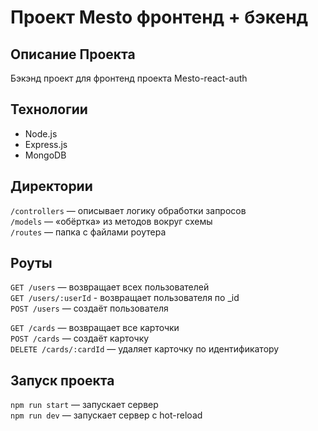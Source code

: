 # Проект Mesto фронтенд + бэкенд
## Описание Проекта
  Бэкэнд проект для фронтенд проекта Mesto-react-auth
## Технологии

* Node.js
* Express.js
* MongoDB

## Директории
 
`/controllers` — описывает логику обработки запросов   
`/models` — «обёртка» из методов вокруг схемы  
`/routes` — папка с файлами роутера

## Роуты

`GET /users` — возвращает всех пользователей  
`GET /users/:userId` - возвращает пользователя по _id  
`POST /users` — создаёт пользователя

`GET /cards` — возвращает все карточки  
`POST /cards` — создаёт карточку  
`DELETE /cards/:cardId` — удаляет карточку по идентификатору

## Запуск проекта

`npm run start` — запускает сервер  
`npm run dev` — запускает сервер с hot-reload
